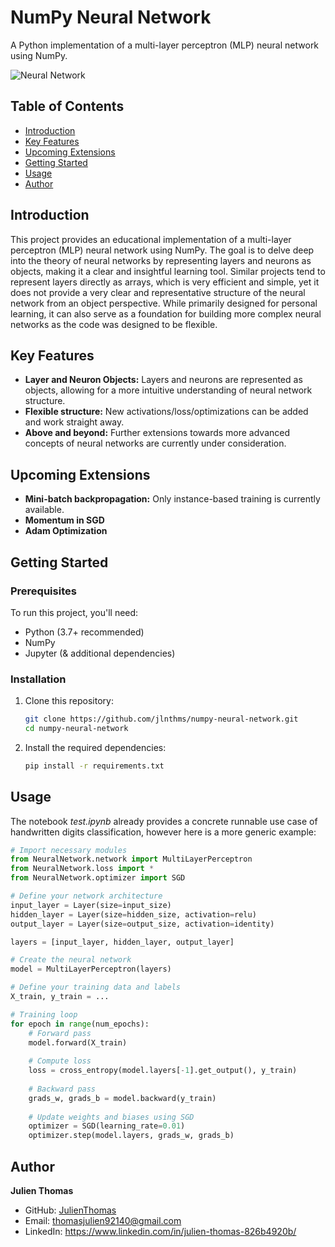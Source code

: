 # NumPy Neural Network

A Python implementation of a multi-layer perceptron (MLP) neural network using NumPy.

![Neural Network](https://github.com/jlnthms/numpy-neural-network/assets/74052135/0cac744a-4742-4eb1-8f92-0c183acb0987)

## Table of Contents

- [Introduction](#introduction)
- [Key Features](#key-features)
- [Upcoming Extensions](#upcoming-extensions)
- [Getting Started](#getting-started)
- [Usage](#usage)
- [Author](#author)

## Introduction

This project provides an educational implementation of a multi-layer perceptron (MLP) neural network using NumPy. 
The goal is to delve deep into the theory of neural networks by representing layers and neurons as objects, making 
it a clear and insightful learning tool. Similar projects tend to represent layers directly as arrays, which is very 
efficient and simple, yet it does not provide a very clear and representative structure of the neural network from an object perspective.
While primarily designed for personal learning, it can also serve as a foundation 
for building more complex neural networks as the code was designed to be flexible.

## Key Features

- **Layer and Neuron Objects:** Layers and neurons are represented as objects, allowing for a more intuitive understanding of neural network structure.
- **Flexible structure:** New activations/loss/optimizations can be added and work straight away.
- **Above and beyond:** Further extensions towards more advanced concepts of neural networks are currently under consideration.

## Upcoming Extensions

- **Mini-batch backpropagation:** Only instance-based training is currently available.
- **Momentum in SGD**
- **Adam Optimization**

## Getting Started

### Prerequisites

To run this project, you'll need:

- Python (3.7+ recommended)
- NumPy
- Jupyter (& additional dependencies)

### Installation

1. Clone this repository:

   ```bash
   git clone https://github.com/jlnthms/numpy-neural-network.git
   cd numpy-neural-network
   ```

2. Install the required dependencies:

   ```bash
   pip install -r requirements.txt
   ```

## Usage

The notebook *test.ipynb* already provides a concrete runnable use case of handwritten digits 
classification, however here is a more generic example:
   
   ```python
   # Import necessary modules
   from NeuralNetwork.network import MultiLayerPerceptron
   from NeuralNetwork.loss import *
   from NeuralNetwork.optimizer import SGD
   
   # Define your network architecture
   input_layer = Layer(size=input_size)
   hidden_layer = Layer(size=hidden_size, activation=relu)
   output_layer = Layer(size=output_size, activation=identity)
   
   layers = [input_layer, hidden_layer, output_layer]
   
   # Create the neural network
   model = MultiLayerPerceptron(layers)
   
   # Define your training data and labels
   X_train, y_train = ...
   
   # Training loop
   for epoch in range(num_epochs):
       # Forward pass
       model.forward(X_train)
       
       # Compute loss
       loss = cross_entropy(model.layers[-1].get_output(), y_train)
       
       # Backward pass
       grads_w, grads_b = model.backward(y_train)
       
       # Update weights and biases using SGD
       optimizer = SGD(learning_rate=0.01)
       optimizer.step(model.layers, grads_w, grads_b)
   ```

## Author

**Julien Thomas**
- GitHub: [JulienThomas](https://github.com/jlnthms)
- Email: thomasjulien92140@gmail.com
- LinkedIn: https://www.linkedin.com/in/julien-thomas-826b4920b/
